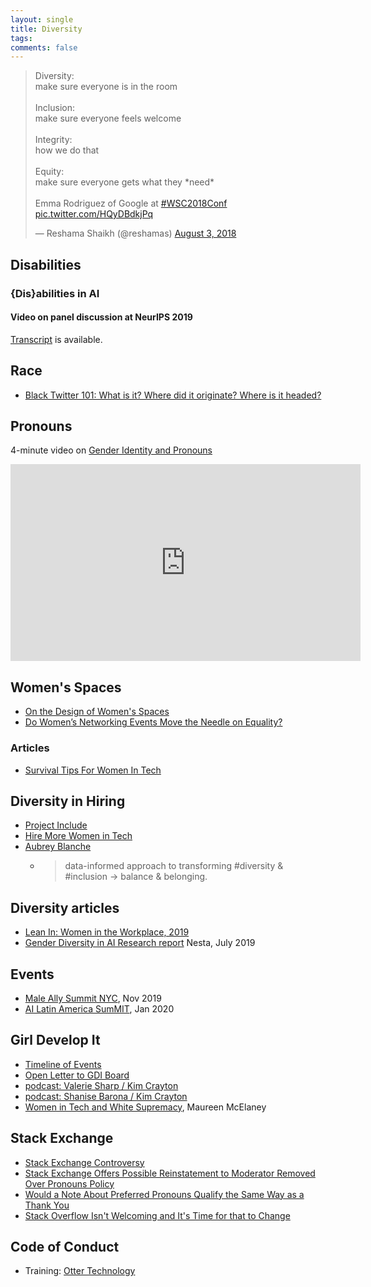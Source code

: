 ```yaml
---
layout: single
title: Diversity
tags: 
comments: false
---
```


<p>
<blockquote class="twitter-tweet" data-lang="en"><p lang="en" dir="ltr">Diversity: <br>make sure everyone is in the room<br><br>Inclusion: <br>make sure everyone feels welcome<br><br>Integrity: <br>how we do that<br><br>Equity:<br>make sure everyone gets what they *need*<br><br>Emma Rodriguez of Google at <a href="https://twitter.com/hashtag/WSC2018Conf?src=hash&amp;ref_src=twsrc%5Etfw">#WSC2018Conf</a> <a href="https://t.co/HQyDBdkjPq">pic.twitter.com/HQyDBdkjPq</a></p>&mdash; Reshama Shaikh (@reshamas) <a href="https://twitter.com/reshamas/status/1025384111861653505?ref_src=twsrc%5Etfw">August 3, 2018</a></blockquote>
<script async src="https://platform.twitter.com/widgets.js" charset="utf-8"></script>
</p>


## Disabilities

### {Dis}abilities in AI
#### Video on panel discussion at NeurIPS 2019
[Transcript](https://reshamas.github.io/neurips-disability-in-ai-panel-transcript/) is available.  

<p>
<div id="presentation-embed-38922466"></div>
<script src='https://slideslive.com/embed_presentation.js'></script>
<script>
    embed = new SlidesLiveEmbed('presentation-embed-38922466', {
        presentationId: '38922466',
        autoPlay: false, // change to true to autoplay the embedded presentation
        verticalEnabled: true
    });
</script>
</p>

## Race
* [Black Twitter 101: What is it?  Where did it originate? Where is it headed?](https://news.virginia.edu/content/black-twitter-101-what-it-where-did-it-originate-where-it-headed)

## Pronouns
4-minute video on [Gender Identity and Pronouns](https://www.youtube.com/watch?v=J3Fh60GEB5E)

<p>
<iframe width="560" height="315" src="https://www.youtube.com/embed/J3Fh60GEB5E" frameborder="0" allow="accelerometer; autoplay; encrypted-media; gyroscope; picture-in-picture" allowfullscreen></iframe>
</p>

## Women's Spaces
- [On the Design of Women's Spaces](https://medium.com/@maybekatz/on-the-design-of-womens-spaces-72bf8f396dc0)
- [Do Women’s Networking Events Move the Needle on Equality?](https://hbr.org/2018/02/do-womens-networking-events-move-the-needle-on-equality)

### Articles
- [Survival Tips For Women In Tech](https://patricia.no/2018/09/06/survival_tips_for_women_in_tech.html)

## Diversity in Hiring
* [Project Include](https://projectinclude.org)
* [Hire More Women in Tech](https://www.hiremorewomenintech.com)
* [Aubrey Blanche](https://aubreyblanche.com)
  * >data-informed approach to transforming #diversity & #inclusion -> balance & belonging.

## Diversity articles
* [Lean In:  Women in the Workplace, 2019](https://leanin.org/women-in-the-workplace-2019)
* [Gender Diversity in AI Research report](https://www.nesta.org.uk/report/gender-diversity-ai/) Nesta, July 2019

## Events
* [Male Ally Summit NYC](https://community.anitab.org/event/male-ally-summit-2019/), Nov 2019
* [AI Latin America SumMIT](http://ailatinsum.mit.edu/), Jan 2020

## Girl Develop It
* [Timeline of Events](http://an-open-letter-to-gdi-board.com/timeline/)
* [Open Letter to GDI Board](http://an-open-letter-to-gdi-board.com/)
* [podcast: Valerie Sharp / Kim Crayton](https://hashtagcauseascene.com/podcast/valerie-sharp-kristen-seversky/)
* [podcast: Shanise Barona / Kim Crayton](https://hashtagcauseascene.com/podcast/shanise-barona/)
* [Women in Tech and White Supremacy](https://medium.com/@Mo_Mack/women-in-tech-and-white-supremacy-a8ea49bf1a5f), Maureen McElaney

## Stack Exchange
* [Stack Exchange Controversy](https://www.theregister.co.uk/2019/10/01/stack_exchange_controversy/)
* [Stack Exchange Offers Possible Reinstatement to Moderator Removed Over Pronouns Policy](https://tech.slashdot.org/story/19/12/28/0448227/stack-exchange-apologizes-offers-possible-reinstatement-to-moderator-removed-over-pronouns-policy)
* [Would a Note About Preferred Pronouns Qualify the Same Way as a Thank You](https://meta.stackoverflow.com/questions/390301/would-a-note-about-preferred-pronouns-qualify-the-same-way-as-a-thank-you)
* [Stack Overflow Isn't Welcoming and It's Time for that to Change](
https://stackoverflow.blog/2018/04/26/stack-overflow-isnt-very-welcoming-its-time-for-that-to-change/)

## Code of Conduct 
* Training:  [Otter Technology](https://otter.technology/)


  
